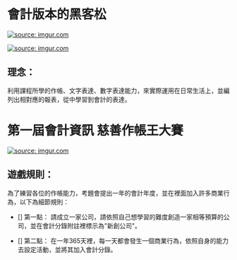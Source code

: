 # 會計版本的黑客松
<a href="https://imgur.com/4Fa82x0"><img src="https://i.imgur.com/4Fa82x0.png" title="source: imgur.com" /></a>


<a href="https://imgur.com/7R9iO1y"><img src="https://i.imgur.com/7R9iO1y.png" title="source: imgur.com" /></a>

## 理念：

利用課程所學的作帳、文字表達、數字表達能力，來實際運用在日常生活上，並編列出相對應的報表，從中學習到會計的表達。


# 第一屆會計資訊 慈善作帳王大賽

<a href="https://imgur.com/cgV41rK"><img src="https://i.imgur.com/cgV41rK.jpg" title="source: imgur.com" /></a>

## 遊戲規則：

為了練習各位的作帳能力，考題會提出一年的會計年度，並在裡面加入許多商業行為，以下為細節規則：

- [] 第一點： 請成立一家公司，請依照自己想學習的難度創造一家相等預算的公司，並在會計分錄附註裡標示為"新創公司"。

- [] 第二點： 在一年365天裡，每一天都會發生一個商業行為，依照自身的能力去設定活動，並將其加入會計分錄。